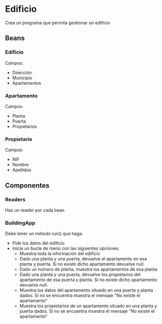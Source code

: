 # Edificio

Crea un programa que permita gestionar un edificio

## Beans

### Edificio

Campos:
- Dirección
- Municipio
- Apartamentos

### Apartamento

Campos:
- Planta
- Puerta
- Propietarios

### Propietario

Campos:
- NIF
- Nombre
- Apellidos

## Componentes

### Readers

Haz un reader por cada bean

### BuildingApp

Debe tener un método run() que haga:
- Pide los datos del edificio
- Inicia un bucle de menú con las siguientes opciones:
    - Muestra toda la información del edificio
    - Dado una planta y una puerta, devuelve el apartamento en esa planta y puerta. Si no existe dicho apartamento devuelve null.
    - Dado un número de planta, muestra los apartamentos de esa planta
    - Dado una planta y una puerta, devuelve los propietarios del apartamento de esa puerta y planta. Si no existe dicho apartamento devuelve null.
    - Muestra los datos del apartamento situado en una puerta y planta dados. Si no se encuentra muestra el mensaje "No existe el apartamento"
    - Muestra los propietarios de un apartamento situado en una planta y puerta dados. Si no se encuentra muestra el mensaje "No existe el apartamento"
